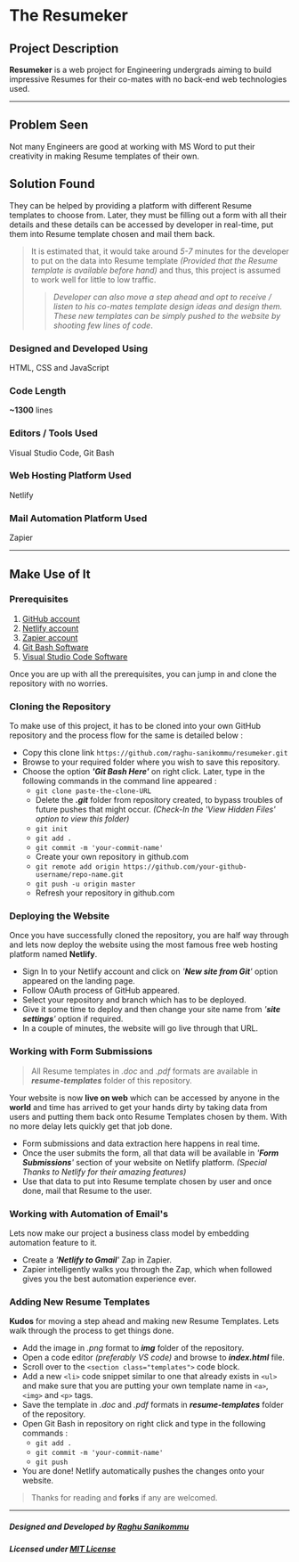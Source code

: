 # The Resumeker


## Project Description
**Resumeker** is a web project for Engineering undergrads aiming to build impressive Resumes for their co-mates with no back-end web technologies used.


***


## Problem Seen
Not many Engineers are good at working with MS Word to put their creativity in making Resume templates of their own.

## Solution Found
They can be helped by providing a platform with different Resume templates to choose from. Later, they must be filling out a form with all their details and these details can be accessed by developer in real-time, put them into Resume template chosen and mail them back.

> It is estimated that, it would take around _5-7_ minutes for the developer to put on the data into Resume template _(Provided that the Resume template is available before hand)_ and thus, this project is assumed to work well for little to low traffic.
>> _Developer can also move a step ahead and opt to receive / listen to his co-mates template design ideas and design them. These new templates can be simply pushed to the website by shooting few lines of code_.

### Designed and Developed Using
HTML, CSS and JavaScript

### Code Length
__~1300__ lines

### Editors / Tools Used
Visual Studio Code, Git Bash 

### Web Hosting Platform Used
Netlify

### Mail Automation Platform Used
Zapier


***


## Make Use of It
### Prerequisites
1. [GitHub account](https://github.com "Create a GitHub account")
2. [Netlify account](https://app.netlify.com "Create a Netlify account")
3. [Zapier account](https://zapier.com "Create a Zapier account")
4. [Git Bash Software](https://git-scm.com/downloads "Download Git Bash")
5. [Visual Studio Code Software](https://code.visualstudio.com/download "Download VS code")

Once you are up with all the prerequisites, you can jump in and clone the repository with no worries.


### Cloning the Repository
To make use of this project, it has to be cloned into your own GitHub repository and the process flow for the same is detailed below :

*  Copy this clone link `https://github.com/raghu-sanikommu/resumeker.git`
* Browse to your required folder where you wish to save this repository.
* Choose the option _**'Git Bash Here'**_ on right click. Later, type in the following commands in the command line appeared :
   - `git clone paste-the-clone-URL`
   - Delete the _**.git**_ folder from repository created, to bypass troubles of future pushes that might occur. _(Check-In the 'View Hidden Files' option to view this folder)_
   - `git init`
   - `git add .`
   - `git commit -m 'your-commit-name'`
   - Create your own repository in github.com
   - `git remote add origin https://github.com/your-github-username/repo-name.git`
   - `git push -u origin master`
   - Refresh your repository in github.com


### Deploying the Website
Once you have successfully cloned the repository, you are half way through and lets now deploy the website using the most famous free web hosting platform named **Netlify**.

* Sign In to your Netlify account and click on _'**New site from Git**'_ option appeared on the landing page.
* Follow OAuth process of GitHub appeared.
* Select your repository and branch which has to be deployed.
* Give it some time to deploy and then change your site name from _'**site settings**'_ option if required.
* In a couple of minutes, the website will go live through that URL.


### Working with Form Submissions

> All Resume templates in _.doc_ and _.pdf_ formats are available in _**resume-templates**_ folder of this repository.

Your website is now **live on web** which can be accessed by anyone in the **world** and time has arrived to get your hands dirty by taking data from users and putting them back onto Resume Templates chosen by them. With no more delay lets quickly get that job done.

* Form submissions and data extraction here happens in real time. 
* Once the user submits the form, all that data will be available in _'**Form Submissions**'_ section of your website on Netlify platform. _(Special Thanks to Netlify for their amazing features)_
* Use that data to put into Resume template chosen by user and once done, mail that Resume to the user. 



### Working with Automation of Email's
Lets now make our project a business class model by embedding automation feature to it.

* Create a _'**Netlify to Gmail**'_ Zap in Zapier.
* Zapier intelligently walks you through the Zap, which when followed gives you the best automation experience ever.


### Adding New Resume Templates
**Kudos** for moving a step ahead and making new Resume Templates. Lets walk through the process to get things done.

* Add the image in _.png_ format to _**img**_ folder of the repository.
* Open a code editor _(preferably VS code)_ and browse to _**index.html**_ file.
* Scroll over to the `<section class="templates">` code block.
* Add a new `<li>` code snippet similar to one that already exists in `<ul>` and make sure that you are putting your own template name in `<a>`, `<img>` and `<p>` tags.
* Save the template in _.doc_ and _.pdf_ formats in _**resume-templates**_ folder of the repository.
* Open Git Bash in repository on right click and type in the following commands :
  - `git add .`
  - `git commit -m 'your-commit-name'`
  - `git push`
* You are done! Netlify automatically pushes the changes onto your website.


> Thanks for reading and **forks** if any are welcomed.


***


##### Designed and Developed by [Raghu Sanikommu](https://raghu-sanikommu.netlify.app "Know More about Raghu Sanikommu")

##### Licensed under [MIT License](LICENSE)
